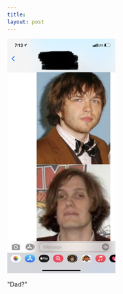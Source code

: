 ```yaml
---
title: 
layout: post
---
```


<img src="/assets/bassists.jpg" alt="Bassists" style="height: 50%; width: 50%"/>

"Dad?"


